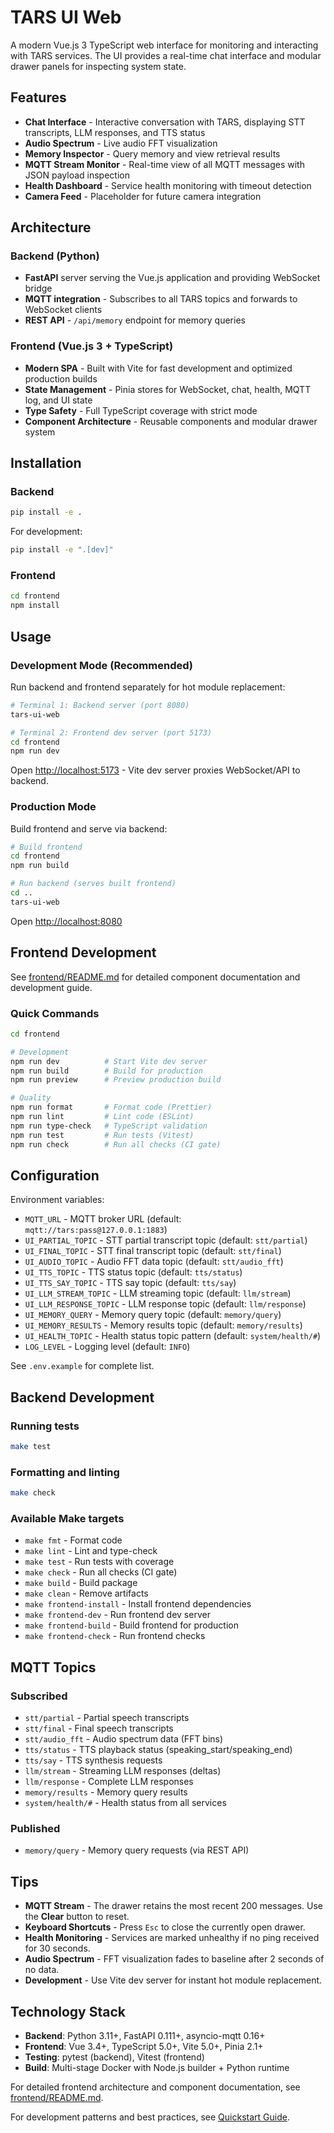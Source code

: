 # TARS UI Web

A modern Vue.js 3 TypeScript web interface for monitoring and interacting with TARS services. The UI provides a real-time chat interface and modular drawer panels for inspecting system state.

## Features

- **Chat Interface** - Interactive conversation with TARS, displaying STT transcripts, LLM responses, and TTS status
- **Audio Spectrum** - Live audio FFT visualization
- **Memory Inspector** - Query memory and view retrieval results
- **MQTT Stream Monitor** - Real-time view of all MQTT messages with JSON payload inspection
- **Health Dashboard** - Service health monitoring with timeout detection
- **Camera Feed** - Placeholder for future camera integration

## Architecture

### Backend (Python)
- **FastAPI** server serving the Vue.js application and providing WebSocket bridge
- **MQTT integration** - Subscribes to all TARS topics and forwards to WebSocket clients
- **REST API** - `/api/memory` endpoint for memory queries

### Frontend (Vue.js 3 + TypeScript)
- **Modern SPA** - Built with Vite for fast development and optimized production builds
- **State Management** - Pinia stores for WebSocket, chat, health, MQTT log, and UI state
- **Type Safety** - Full TypeScript coverage with strict mode
- **Component Architecture** - Reusable components and modular drawer system

## Installation

### Backend
```bash
pip install -e .
```

For development:
```bash
pip install -e ".[dev]"
```

### Frontend
```bash
cd frontend
npm install
```

## Usage

### Development Mode (Recommended)

Run backend and frontend separately for hot module replacement:

```bash
# Terminal 1: Backend server (port 8080)
tars-ui-web

# Terminal 2: Frontend dev server (port 5173)
cd frontend
npm run dev
```

Open <http://localhost:5173> - Vite dev server proxies WebSocket/API to backend.

### Production Mode

Build frontend and serve via backend:

```bash
# Build frontend
cd frontend
npm run build

# Run backend (serves built frontend)
cd ..
tars-ui-web
```

Open <http://localhost:8080>

## Frontend Development

See [frontend/README.md](frontend/README.md) for detailed component documentation and development guide.

### Quick Commands

```bash
cd frontend

# Development
npm run dev          # Start Vite dev server
npm run build        # Build for production
npm run preview      # Preview production build

# Quality
npm run format       # Format code (Prettier)
npm run lint         # Lint code (ESLint)
npm run type-check   # TypeScript validation
npm run test         # Run tests (Vitest)
npm run check        # Run all checks (CI gate)
```

## Configuration

Environment variables:

- `MQTT_URL` - MQTT broker URL (default: `mqtt://tars:pass@127.0.0.1:1883`)
- `UI_PARTIAL_TOPIC` - STT partial transcript topic (default: `stt/partial`)
- `UI_FINAL_TOPIC` - STT final transcript topic (default: `stt/final`)
- `UI_AUDIO_TOPIC` - Audio FFT data topic (default: `stt/audio_fft`)
- `UI_TTS_TOPIC` - TTS status topic (default: `tts/status`)
- `UI_TTS_SAY_TOPIC` - TTS say topic (default: `tts/say`)
- `UI_LLM_STREAM_TOPIC` - LLM streaming topic (default: `llm/stream`)
- `UI_LLM_RESPONSE_TOPIC` - LLM response topic (default: `llm/response`)
- `UI_MEMORY_QUERY` - Memory query topic (default: `memory/query`)
- `UI_MEMORY_RESULTS` - Memory results topic (default: `memory/results`)
- `UI_HEALTH_TOPIC` - Health status topic pattern (default: `system/health/#`)
- `LOG_LEVEL` - Logging level (default: `INFO`)

See `.env.example` for complete list.

## Backend Development

### Running tests
```bash
make test
```

### Formatting and linting
```bash
make check
```

### Available Make targets
- `make fmt` - Format code
- `make lint` - Lint and type-check
- `make test` - Run tests with coverage
- `make check` - Run all checks (CI gate)
- `make build` - Build package
- `make clean` - Remove artifacts
- `make frontend-install` - Install frontend dependencies
- `make frontend-dev` - Run frontend dev server
- `make frontend-build` - Build frontend for production
- `make frontend-check` - Run frontend checks

## MQTT Topics

### Subscribed
- `stt/partial` - Partial speech transcripts
- `stt/final` - Final speech transcripts
- `stt/audio_fft` - Audio spectrum data (FFT bins)
- `tts/status` - TTS playback status (speaking_start/speaking_end)
- `tts/say` - TTS synthesis requests
- `llm/stream` - Streaming LLM responses (deltas)
- `llm/response` - Complete LLM responses
- `memory/results` - Memory query results
- `system/health/#` - Health status from all services

### Published
- `memory/query` - Memory query requests (via REST API)

## Tips

- **MQTT Stream** - The drawer retains the most recent 200 messages. Use the **Clear** button to reset.
- **Keyboard Shortcuts** - Press `Esc` to close the currently open drawer.
- **Health Monitoring** - Services are marked unhealthy if no ping received for 30 seconds.
- **Audio Spectrum** - FFT visualization fades to baseline after 2 seconds of no data.
- **Development** - Use Vite dev server for instant hot module replacement.

## Technology Stack

- **Backend**: Python 3.11+, FastAPI 0.111+, asyncio-mqtt 0.16+
- **Frontend**: Vue 3.4+, TypeScript 5.0+, Vite 5.0+, Pinia 2.1+
- **Testing**: pytest (backend), Vitest (frontend)
- **Build**: Multi-stage Docker with Node.js builder + Python runtime

For detailed frontend architecture and component documentation, see [frontend/README.md](frontend/README.md).

For development patterns and best practices, see [Quickstart Guide](../../specs/004-convert-ui-web/quickstart.md).
